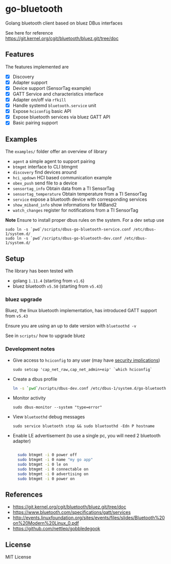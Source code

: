 # go-bluetooth

Golang bluetooth client based on bluez DBus interfaces

See here for reference https://git.kernel.org/cgit/bluetooth/bluez.git/tree/doc

## Features

The features implemented are

- [x] Discovery
- [x] Adapter support
- [x] Device support (SensorTag example)
- [x] GATT Service and characteristics interface
- [x] Adapter on/off via `rfkill`
- [x] Handle systemd `bluetooth.service` unit
- [x] Expose `hciconfig` basic API
- [x] Expose bluetooth services via bluez GATT API
- [x] Basic pairing support

## Examples

The `examples/` folder offer an overview of library

- `agent` a simple agent to support pairing
- `btmgmt` interface to CLI btmgmt
- `discovery` find devices around
- `hci_updown` HCI based communication example
- `obex_push` send file to a device
- `sensortag_info` Obtain data from a TI SensorTag
- `sensortag_temperature` Obtain temperature from a TI SensorTag
- `service` expose a bluetooth device with corresponding services
- `show_miband_info` show informations for MiBand2
- `watch_changes` register for notifications from a TI SensorTag

**Note** Ensure to install proper dbus rules on the system. For a dev setup use

```
sudo ln -s `pwd`/scripts/dbus-go-bluetooth-service.conf /etc/dbus-1/system.d/
sudo ln -s `pwd`/scripts/dbus-go-bluetooth-dev.conf /etc/dbus-1/system.d/
```


## Setup

The library has been tested with

- golang `1.11.4` (starting from `v1.6`)
- bluez bluetooth `v5.50` (starting from `v5.43`)

### bluez upgrade

Bluez, the linux bluetooth implementation, has introduced GATT support from `v5.43`

Ensure you are using an up to date version with `bluetoothd -v`

See in `scripts/` how to upgrade bluez

### Development notes

-   Give access to `hciconfig` to any user (may have [security implications](https://www.insecure.ws/linux/getcap_setcap.html))

    ```
    sudo setcap 'cap_net_raw,cap_net_admin+eip' `which hciconfig`
    ```
- Create a dbus profile

    ```sh
    ln -s `pwd`/scripts/dbus-dev.conf /etc/dbus-1/system.d/go-bluetooth.config
    ```
- Monitor activity

    `sudo dbus-monitor --system "type=error"`

- View `bluetoothd` debug messages

    `sudo service bluetooth stop && sudo bluetoothd -Edn P hostname`

- Enable LE advertisement (to use a single pc, you will need 2 bluetooth adapter)

  ```bash

    sudo btmgmt -i 0 power off
    sudo btmgmt -i 0 name "my go app"
    sudo btmgmt -i 0 le on    
    sudo btmgmt -i 0 connectable on
    sudo btmgmt -i 0 advertising on
    sudo btmgmt -i 0 power on

  ```

## References

- https://git.kernel.org/cgit/bluetooth/bluez.git/tree/doc
- https://www.bluetooth.com/specifications/gatt/services
- http://events.linuxfoundation.org/sites/events/files/slides/Bluetooth%20on%20Modern%20Linux_0.pdf
- https://github.com/nettlep/gobbledegook

## License

MIT License
